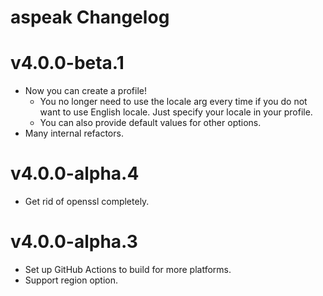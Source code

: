 # aspeak Changelog


# v4.0.0-beta.1

- Now you can create a profile! 
    - You no longer need to use the locale arg every time if you do not want to use English locale. Just specify your locale in your profile.
    - You can also provide default values for other options.
- Many internal refactors.

# v4.0.0-alpha.4

- Get rid of openssl completely.

# v4.0.0-alpha.3

- Set up GitHub Actions to build for more platforms.
- Support region option.